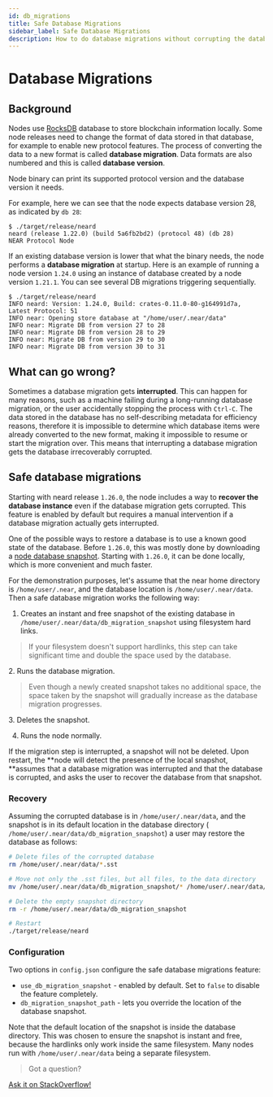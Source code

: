 ```yaml
---
id: db_migrations
title: Safe Database Migrations
sidebar_label: Safe Database Migrations
description: How to do database migrations without corrupting the database
---
```


# Database Migrations

## Background

Nodes use [RocksDB](https://rocksdb.org/) database to store blockchain
information locally. Some node releases need to change the format of data stored
in that database, for example to enable new protocol features.  The process of
converting the data to a new format is called **database migration**. Data
formats are also numbered and this is called **database version**.

Node binary can print its supported protocol version and the database version it needs.

For example, here we can see that the node expects database version 28, as indicated by `db 28`:

```
$ ./target/release/neard
neard (release 1.22.0) (build 5a6fb2bd2) (protocol 48) (db 28)
NEAR Protocol Node
```

If an existing database version is lower that what the binary needs, the node
performs a **database migration** at startup. Here is an example of running a
node version `1.24.0` using an instance of database created by a node version
`1.21.1`. You can see several DB migrations triggering sequentially.

```
$ ./target/release/neard
INFO neard: Version: 1.24.0, Build: crates-0.11.0-80-g164991d7a, Latest Protocol: 51
INFO near: Opening store database at "/home/user/.near/data"
INFO near: Migrate DB from version 27 to 28
INFO near: Migrate DB from version 28 to 29
INFO near: Migrate DB from version 29 to 30
INFO near: Migrate DB from version 30 to 31
```

## What can go wrong?

Sometimes a database migration gets **interrupted**. This can happen for many
reasons, such as a machine failing during a long-running database migration, or
the user accidentally stopping the process with `Ctrl-C`. The data stored in the
database has no self-describing metadata for efficiency reasons, therefore it is
impossible to determine which database items were already converted to the new
format, making it impossible to resume or start the migration over. This means
that interrupting a database migration gets the database irrecoverably corrupted.

## Safe database migrations

Starting with neard release `1.26.0`, the node includes a way to **recover the
database instance** even if the database migration gets corrupted. This feature
is enabled by default but requires a manual intervention if a database migration
actually gets interrupted.

One of the possible ways to restore a database is to use a known good state of
the database. Before `1.26.0`, this was mostly done by downloading a
[node database snapshot](https://docs.near.org/docs/develop/node/intro/node-data-snapshots).
Starting with `1.26.0`, it can be done locally, which is more convenient and
much faster.

For the demonstration purposes, let's assume that the near home directory is
`/home/user/.near`, and the database location is `/home/user/.near/data`. Then a
safe database migration works the following way:

1. Creates an instant and free snapshot of the existing database in
`/home/user/.near/data/db_migration_snapshot` using filesystem hard links.
<blockquote class="warning">
If your filesystem doesn't support hardlinks, this step can take significant
time and double the space used by the database.
</blockquote>
2. Runs the database migration.
<blockquote class="warning">
Even though a newly created snapshot takes no additional space, the space taken
by the snapshot will gradually increase as the database migration progresses.
</blockquote>
3. Deletes the snapshot.

4. Runs the node normally.

If the migration step is interrupted, a snapshot will not be deleted. Upon
restart, the **node will detect the presence of the local snapshot, **assumes that a
database migration was interrupted and that the database is corrupted, and asks
the user to recover the database from that snapshot.

### Recovery

Assuming the corrupted database is in `/home/user/.near/data`, and the snapshot
is in its default location in the database directory (
`/home/user/.near/data/db_migration_snapshot`) a user may restore the database
as follows:

```sh
# Delete files of the corrupted database
rm /home/user/.near/data/*.sst

# Move not only the .sst files, but all files, to the data directory
mv /home/user/.near/data/db_migration_snapshot/* /home/user/.near/data/

# Delete the empty snapshot directory
rm -r /home/user/.near/data/db_migration_snapshot

# Restart
./target/release/neard
```

### Configuration

Two options in `config.json` configure the safe database migrations feature:

- `use_db_migration_snapshot` - enabled by default. Set to `false` to disable the feature completely.
- `db_migration_snapshot_path` - lets you override the location of the database snapshot.

Note that the default location of the snapshot is inside the database directory.
This was chosen to ensure the snapshot is instant and free, because the
hardlinks only work inside the same filesystem. Many nodes run with
`/home/user/.near/data` being a separate filesystem.

>Got a question?
<a href="https://stackoverflow.com/questions/tagged/nearprotocol">
  <h8>Ask it on StackOverflow!</h8></a>
